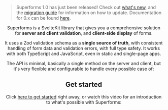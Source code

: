 <script lang="ts">
  import Head from '$lib/Head.svelte'
  import Header from './Header.svelte'
	import Youtube from '$lib/Youtube.svelte'
	import Gallery from './Gallery.svelte'
</script>

<Head title="Superforms for SvelteKit" />

> Superforms 1.0 has just been released! Check out [what's new](/whats-new-v1), and the [migration guide](/migration) for information on how to update. Documentation for 0.x can be found [here](https://superforms-legacy.vercel.app/).

<Header />

Superforms is a SvelteKit library that gives you a comprehensive solution for **server and client validation**, and **client-side display** of forms.

It uses a Zod validation schema as a **single source of truth**, with consistent handling of form data and validation errors, with full type safety. It works with both TypeScript and JavaScript, even in static and single-page apps.

The API is minimal, basically a single method on the server and client, but it's very flexible and configurable to handle every possible case of:

<Gallery />

## Get started

Click [here to get started](/get-started) right away, or watch this video for an introduction to what's possible with Superforms:

<Youtube id="MiKzH3kcVfs" />

<br><br>
